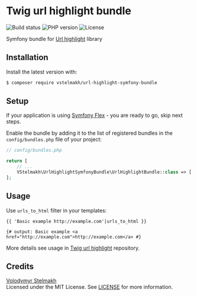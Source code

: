 # Twig url highlight bundle
![Build status](https://github.com/vstelmakh/url-highlight-symfony-bundle/workflows/build/badge.svg?branch=master)
![PHP version](https://img.shields.io/packagist/php-v/vstelmakh/url-highlight-symfony-bundle)
![License](https://img.shields.io/github/license/vstelmakh/url-highlight-symfony-bundle)

Symfony bundle for [Url highlight](https://github.com/vstelmakh/url-highlight) library  

## Installation
Install the latest version with:  
```bash
$ composer require vstelmakh/url-highlight-symfony-bundle
```

## Setup
If your application is using [Symfony Flex](https://symfony.com/doc/current/setup/flex.html) - you are ready to go, skip next steps.

Enable the bundle by adding it to the list of registered bundles
in the `config/bundles.php` file of your project:

```php
// config/bundles.php

return [
    // ...
    VStelmakh\UrlHighlightSymfonyBundle\UrlHighlightBundle::class => ['all' => true],
];
```

## Usage
Use `urls_to_html` filter in your templates:  
```twig
{{ 'Basic example http://example.com'|urls_to_html }}

{# output: Basic example <a href="http://example.com">http://example.com</a> #}
```

More details see usage in [Twig url highlight](https://github.com/vstelmakh/url-highlight-twig-extension#usage) repository.

## Credits
[Volodymyr Stelmakh](https://github.com/vstelmakh)  
Licensed under the MIT License. See [LICENSE](LICENSE) for more information.  